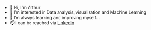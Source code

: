 - 👋 Hi, I'm Arthur 
- 👀 I’m interested in Data analysis, visualisation and Machine Learning
- 🌱 I’m always learning and improving myself...
- 📫 I can be reached via <a href= "linkedin.com/in/arthuruchebo">Linkedin</a>

<!---
arthuruchebo/arthuruchebo is a ✨ special ✨ repository because its `README.md` (this file) appears on your GitHub profile.
You can click the Preview link to take a look at your changes.
--->
